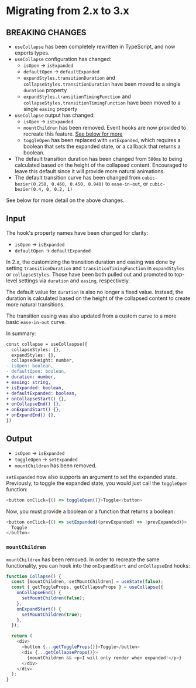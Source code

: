 # Migrating from 2.x to 3.x

## BREAKING CHANGES

- `useCollapse` has been completely rewritten in TypeScript, and now exports types.
- `useCollapse` configuration has changed:
  - `isOpen` -> `isExpanded`
  - `defaultOpen` -> `defaultExpanded`
  - `expandStyles.transitionDuration` and `collapseStyles.transitionDuration` have been moved to a single `duration` property
  - `expandStyles.transitionTimingFunction` and `collapseStyles.transitionTimingFunction` have been moved to a single `easing` property
- `useCollapse` output has changed:
  - `isOpen` -> `isExpanded`
  - `mountChildren` has been removed. Event hooks are now provided to recreate this feature. [See below for more](#mountChildren)
  - `toggleOpen` has been replaced with `setExpanded`, which requires a boolean that sets the expanded state, or a callback that returns a boolean.
- The default transition duration has been changed from `500ms` to being calculated based on the height of the collapsed content. Encouraged to leave this default since it will provide more natural animations.
- The default transition curve has been changed from `cubic-bezier(0.250, 0.460, 0.450, 0.940)` to `ease-in-out`, or `cubic-bezier(0.4, 0, 0.2, 1)`

See below for more detail on the above changes.

## Input

The hook's property names have been changed for clarity:

- `isOpen` -> `isExpanded`
- `defaultOpen` -> `defaultExpanded`

In 2.x, the customizing the transition duration and easing was done by setting `transitionDuration` and `transitionTimingFunction` in `expandStyles` or `collapseStyles`. Those have been both pulled out and promoted to top-level settings via `duration` and `easing`, respectively.

The default value for `duration` is also no longer a fixed value. Instead, the duration is calculated based on the height of the collapsed content to create more natural transitions.

The transition easing was also updated from a custom curve to a more basic `ease-in-out` curve.

In summary:

```diff
const collapse = useCollaspse({
  collapseStyles: {},
  expandStyles: {},
  collapsedHeight: number,
- isOpen: boolean,
- defaultOpen: boolean,
+ duration: number,
+ easing: string,
+ isExpanded: boolean,
+ defaultExpanded: boolean,
+ onCollapseStart() {},
+ onCollapseEnd() {},
+ onExpandStart() {},
+ onExpandEnd() {},
})
```

## Output

- `isOpen` -> `isExpanded`
- `toggleOpen` -> `setExpanded`
- `mountChildren` has been removed.

`setExpanded` now also supports an argument to set the expanded state. Previously, to toggle the expanded state, you would just call the `toggleOpen` function:

```javascript
<button onClick={() => toggleOpen()}>Toggle</button>
```

Now, you must provide a boolean or a function that returns a boolean:

```javascript
<button onClick={() => setExpanded((prevExpanded) => !prevExpanded)}>
  Toggle
</button>
```

### `mountChildren`

`mountChildren` has been removed. In order to recreate the same functionality, you can hook into the `onExpandStart` and `onCollapseEnd` hooks:

```javascript
function Collapse() {
  const [mountChildren, setMountChildren] = useState(false);
  const { getToggleProps, getCollapseProps } = useCollapse({
    onCollapseEnd() {
      setMountChildren(false);
    },
    onExpandStart() {
      setMountChildren(true);
    },
  });

  return (
    <div>
      <button {...getToggleProps()}>Toggle</button>
      <div {...getCollapseProps()}>
        {mountChildren && <p>I will only render when expanded!</p>}
      </div>
    </div>
  );
}
```

